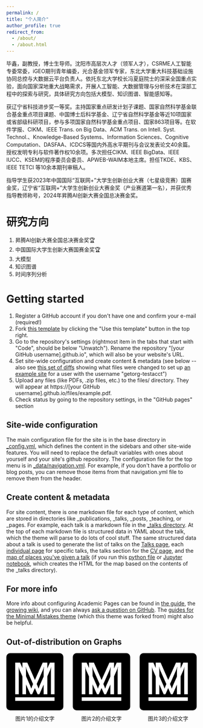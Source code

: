 ```yaml
---
permalink: /
title: "个人简介"
author_profile: true
redirect_from: 
  - /about/
  - /about.html
---
```


毕鑫，副教授，博士生导师。沈阳市高层次人才（领军人才），CSRME人工智能专委常委，iGEO期刊青年编委，光合基金领军专家，东北大学重大科技基础设施协同总控与大数据云平台负责人。依托东北大学校长冯夏庭院士的深采全国重点实验，面向国家深地重大战略需求，开展人工智能、大数据管理与分析技术在深部工程中的探索与研究，具体研究方向包括大模型、知识图谱、智能感知等。

获辽宁省科技进步奖一等奖。主持国家重点研发计划子课题、国家自然科学基金联合基金重点项目课题、中国博士后科学基金、辽宁省自然科学基金等近10项国家或省部级科研项目，参与多项国家自然科学基金重点项目、国家863项目等。在软件学报、CIKM、IEEE Trans. on Big Data、ACM Trans. on Intell. Syst. Technol.、Knowledge-Based Systems、Information Sciences、Cognitive Computation、DASFAA、ICDCS等国内外高水平期刊与会议发表论文40余篇。授权发明专利与软件著作权10余项。多次担任CIKM、IEEE BigData、IEEE IUCC、KSEM的程序委员会委员、APWEB-WAIM本地主席。担任TKDE、KBS、IEEE TETCI 等10余本期刊审稿人。

指导学生获2023年中国国际“互联网+”大学生创新创业大赛（七星级竞赛）国赛金奖，辽宁省“互联网+”大学生创新创业大赛金奖（产业赛道第一名），并获优秀指导教师称号，2024年昇腾AI创新大赛全国总决赛金奖。

研究方向
======

1. 昇腾AI创新大赛全国总决赛金奖🏆
2. 中国国际大学生创新大赛国赛金奖🏆
3. 大模型
4. 知识图谱
5. 时间序列分析

Getting started
======
1. Register a GitHub account if you don't have one and confirm your e-mail (required!)
1. Fork [this template](https://github.com/academicpages/academicpages.github.io) by clicking the "Use this template" button in the top right. 
1. Go to the repository's settings (rightmost item in the tabs that start with "Code", should be below "Unwatch"). Rename the repository "[your GitHub username].github.io", which will also be your website's URL.
1. Set site-wide configuration and create content & metadata (see below -- also see [this set of diffs](http://archive.is/3TPas) showing what files were changed to set up [an example site](https://getorg-testacct.github.io) for a user with the username "getorg-testacct")
1. Upload any files (like PDFs, .zip files, etc.) to the files/ directory. They will appear at https://[your GitHub username].github.io/files/example.pdf.  
1. Check status by going to the repository settings, in the "GitHub pages" section

Site-wide configuration
------
The main configuration file for the site is in the base directory in [_config.yml](https://github.com/academicpages/academicpages.github.io/blob/master/_config.yml), which defines the content in the sidebars and other site-wide features. You will need to replace the default variables with ones about yourself and your site's github repository. The configuration file for the top menu is in [_data/navigation.yml](https://github.com/academicpages/academicpages.github.io/blob/master/_data/navigation.yml). For example, if you don't have a portfolio or blog posts, you can remove those items from that navigation.yml file to remove them from the header. 

Create content & metadata
------
For site content, there is one markdown file for each type of content, which are stored in directories like _publications, _talks, _posts, _teaching, or _pages. For example, each talk is a markdown file in the [_talks directory](https://github.com/academicpages/academicpages.github.io/tree/master/_talks). At the top of each markdown file is structured data in YAML about the talk, which the theme will parse to do lots of cool stuff. The same structured data about a talk is used to generate the list of talks on the [Talks page](https://academicpages.github.io/talks), each [individual page](https://academicpages.github.io/talks/2012-03-01-talk-1) for specific talks, the talks section for the [CV page](https://academicpages.github.io/cv), and the [map of places you've given a talk](https://academicpages.github.io/talkmap.html) (if you run this [python file](https://github.com/academicpages/academicpages.github.io/blob/master/talkmap.py) or [Jupyter notebook](https://github.com/academicpages/academicpages.github.io/blob/master/talkmap.ipynb), which creates the HTML for the map based on the contents of the _talks directory).






For more info
------
More info about configuring Academic Pages can be found in [the guide](https://academicpages.github.io/markdown/), the [growing wiki](https://github.com/academicpages/academicpages.github.io/wiki), and you can always [ask a question on GitHub](https://github.com/academicpages/academicpages.github.io/discussions). The [guides for the Minimal Mistakes theme](https://mmistakes.github.io/minimal-mistakes/docs/configuration/) (which this theme was forked from) might also be helpful.

## Out-of-distribution on Graphs
<div style="display: flex; flex-wrap: wrap; justify-content: space-between; gap: 20px;">

  <!-- 图片1 -->
  <div style="width: 30%; text-align: center;">
    <img src="../images/site-logo.png" alt="Image 1" style="width: 100%; border-radius: 10px;">
    <p style="margin-top: 8px;">图片1的介绍文字</p>
  </div>

  <!-- 图片2 -->
  <div style="width: 30%; text-align: center;">
    <img src="../images/site-logo.png" alt="Image 2" style="width: 100%; border-radius: 10px;">
    <p style="margin-top: 8px;">图片2的介绍文字</p>
  </div>

  <!-- 图片3 -->
  <div style="width: 30%; text-align: center;">
    <img src="../images/site-logo.png" alt="Image 3" style="width: 100%; border-radius: 10px;">
    <p style="margin-top: 8px;">图片3的介绍文字</p>
  </div>

</div>